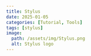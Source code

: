 ```yaml
---
title: Stylus
date: 2025-01-05
categories: [Tutorial, Tools]
tags: [stylus]
image:
  path: /assets/img/Stylus.png
  alt: Stylus logo
---
```

